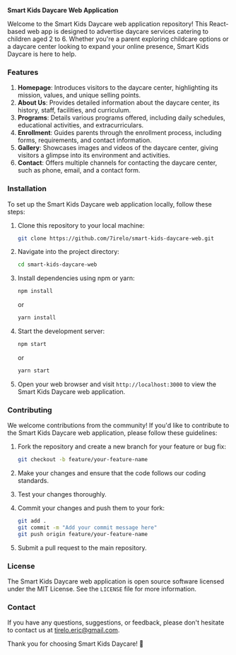 **Smart Kids Daycare Web Application**

Welcome to the Smart Kids Daycare web application repository! This React-based web app is designed to advertise daycare services catering to children aged 2 to 6. Whether you're a parent exploring childcare options or a daycare center looking to expand your online presence, Smart Kids Daycare is here to help.

### Features

1. **Homepage**: Introduces visitors to the daycare center, highlighting its mission, values, and unique selling points.
2. **About Us**: Provides detailed information about the daycare center, its history, staff, facilities, and curriculum.
3. **Programs**: Details various programs offered, including daily schedules, educational activities, and extracurriculars.
4. **Enrollment**: Guides parents through the enrollment process, including forms, requirements, and contact information.
5. **Gallery**: Showcases images and videos of the daycare center, giving visitors a glimpse into its environment and activities.
6. **Contact**: Offers multiple channels for contacting the daycare center, such as phone, email, and a contact form.

### Installation

To set up the Smart Kids Daycare web application locally, follow these steps:

1. Clone this repository to your local machine:

   ```bash
   git clone https://github.com/7irelo/smart-kids-daycare-web.git
   ```

2. Navigate into the project directory:

   ```bash
   cd smart-kids-daycare-web
   ```

3. Install dependencies using npm or yarn:

   ```bash
   npm install
   ```

   or

   ```bash
   yarn install
   ```

4. Start the development server:

   ```bash
   npm start
   ```

   or

   ```bash
   yarn start
   ```

5. Open your web browser and visit `http://localhost:3000` to view the Smart Kids Daycare web application.

### Contributing

We welcome contributions from the community! If you'd like to contribute to the Smart Kids Daycare web application, please follow these guidelines:

1. Fork the repository and create a new branch for your feature or bug fix:

   ```bash
   git checkout -b feature/your-feature-name
   ```

2. Make your changes and ensure that the code follows our coding standards.

3. Test your changes thoroughly.

4. Commit your changes and push them to your fork:

   ```bash
   git add .
   git commit -m "Add your commit message here"
   git push origin feature/your-feature-name
   ```

5. Submit a pull request to the main repository.

### License

The Smart Kids Daycare web application is open source software licensed under the MIT License. See the `LICENSE` file for more information.

### Contact

If you have any questions, suggestions, or feedback, please don't hesitate to contact us at [tirelo.eric@gmail.com](mailto:tirelo.eric@gmail.com).

Thank you for choosing Smart Kids Daycare! 🚀
